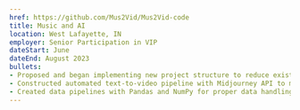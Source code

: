 ```yaml
---
href: https://github.com/Mus2Vid/Mus2Vid-code
title: Music and AI
location: West Lafayette, IN
employer: Senior Participation in VIP
dateStart: June
dateEnd: August 2023
bullets:
- Proposed and began implementing new project structure to reduce existing and future technical debt
- Constructed automated text-to-video pipeline with Midjourney API to meet overall project goals
- Created data pipelines with Pandas and NumPy for proper data handling
---
```

